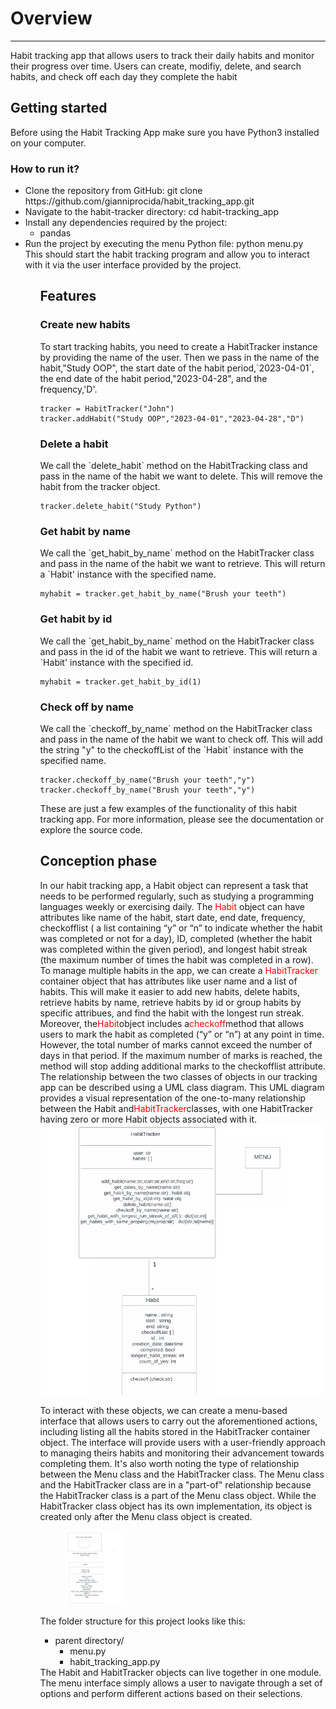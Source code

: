 <!DOCTYPE html>
<html lang="en">
<head>
    <meta charset="UTF-8">
</head>
<body>
<h1>Overview</h1>
<hr>
<p>Habit tracking app that allows users to track their daily habits and 
      monitor their progress over time. Users can create, modifiy, delete, and search habits, and check off each day
    they complete the habit</a></p>
<h2>Getting started</h2>

Before using the Habit Tracking App make sure you have Python3 installed on your computer.
<h3>How to run it?</h3>
     <ul>
      <li>Clone the repository from GitHub: git clone https://github.com/gianniprocida/habit_tracking_app.git</li>
      <li>Navigate to the habit-tracker directory: cd habit-tracking_app</li>
      <li>Install any dependencies required by the project:
        <ul>
          <li>pandas</li>
        </ul>
      </li>   
      <li>Run the project by executing the menu Python file: python menu.py</li>
      This should start the habit tracking program and allow you to interact with it via the user interface provided by the project.
    <ul>
<h2>Features</h2>
<h3>Create new habits</h3>
To start tracking habits, you need to create a HabitTracker instance by providing the name of the user. Then we pass in the name of the habit,"Study OOP", the start date of the habit period,`2023-04-01`, the end date of the habit period,"2023-04-28", and the frequency,'D'.

```
tracker = HabitTracker("John")
tracker.addHabit("Study OOP","2023-04-01","2023-04-28","D")
```

<h3>Delete a habit</h3>
We call the `delete_habit` method on the HabitTracking class and pass in the name of the habit we want to delete.
This will remove the habit from the tracker object.

```
tracker.delete_habit("Study Python")
```

<h3>Get habit by name</h3>
We call the `get_habit_by_name` method on the HabitTracker class and pass in the 
name of the habit we want to retrieve. This will return a `Habit' instance with the specified name.

```
myhabit = tracker.get_habit_by_name("Brush your teeth")
```

<h3>Get habit by id</h3>
We call the `get_habit_by_name` method on the HabitTracker class and pass in the id of
the habit we want to retrieve. This will return a `Habit' instance with the specified id.

```
myhabit = tracker.get_habit_by_id(1)
```

<h3>Check off by name</h3>
We call the `checkoff_by_name` method on the HabitTracker class and pass in the name of the habit we want to check off. This 
will add the string "y" to the checkoffList of the `Habit` instance with the specified name.

```
tracker.checkoff_by_name("Brush your teeth","y")
tracker.checkoff_by_name("Brush your teeth","y")
```
These are just a few examples of the functionality of this habit tracking app. 
For more information, please see the documentation or explore the source code.
<h2>Conception phase</h2>

In our habit tracking app, a Habit object can represent a task that needs to be performed 
regularly, such as studying a programming languages weekly or exercising daily. 
The <span style="color: red;">Habit</span> object can have attributes like name of the habit, 
start date, end date, frequency, checkofflist ( a list containing “y” or “n” to indicate 
whether the habit was completed or not for a day), ID, completed (whether the habit was 
completed within the given period), and longest habit streak (the maximum number of times 
the habit was completed in a row). To manage multiple habits in  the app, we can create a 
<span style="color: red;">HabitTracker</span>  container object that 
has attributes like user name and a list of habits. This will make it easier to add new
 habits, delete habits, retrieve habits by name, retrieve habits by id or group habits by 
 specific attribues, and find the habit with the longest run streak. Moreover, 
 the<span style="color: red;">Habit</span>object includes a<span style="color: red;">checkoff</span>method that 
 allows users to mark the habit as completed (“y” or “n”) at any point in time. However, the total number of marks cannot 
 exceed the number of days in that period. If the maximum number of marks is reached, the 
 method will stop adding additional marks to the checkofflist attribute.
 The relationship between the two classes of objects in our tracking app can be described 
 using a UML class diagram. 
 This UML diagram provides a visual representation of the 
 one-to-many relationship between the Habit and<span style="color: red;">HabitTracker</span>classes, with one HabitTracker
  having zero or more Habit objects associated with it. 
<img src="uml_diagr.png" alt="Description of the image">
 
 To interact with these objects, we can create a menu-based interface that allows users to carry out the aforementioned actions, including listing all the habits stored in the HabitTracker container object. The interface will provide users with a user-friendly approach to managing theirs habits and monitoring their advancement towards completing them.  It's also worth noting the type of relationship between the Menu class and the HabitTracker class. The Menu class and the HabitTracker class are in a "part-of" relationship because the HabitTracker class is a part of the Menu class object. While the HabitTracker class object has its own implementation, its object is created only after the Menu class object is created.



<figure style="width: 20%; height: auto;">
    <img src="uml_diag_menu.png" alt="Image Description">
</figure>








 The folder structure for this project looks like this:
 <ul>
  <li>parent directory/
    <ul>
      <li>menu.py</li>
      <li>habit_tracking_app.py</li>
    </ul>
  </li>
</ul>
The Habit and HabitTracker objects can live together in one module. The menu interface simply allows a user to navigate through a set of options and perform different actions based on their selections.
</body>
